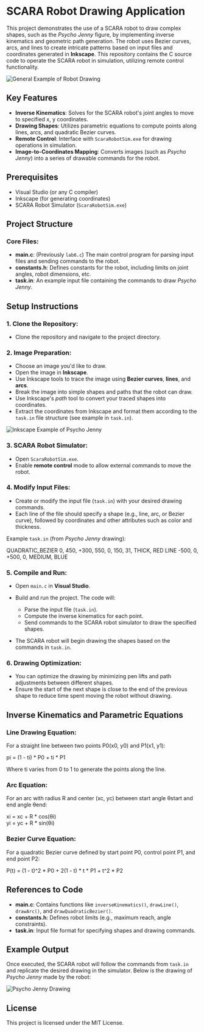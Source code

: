 # SCARA Robot Drawing Application

This project demonstrates the use of a SCARA robot to draw complex shapes, such as the *Psycho Jenny* figure, by implementing inverse kinematics and geometric path generation. The robot uses Bezier curves, arcs, and lines to create intricate patterns based on input files and coordinates generated in **Inkscape**. This repository contains the C source code to operate the SCARA robot in simulation, utilizing remote control functionality.

![General Example of Robot Drawing](Psycho_Jenny/example_drawing.png)

## Key Features
- **Inverse Kinematics**: Solves for the SCARA robot's joint angles to move to specified x, y coordinates.
- **Drawing Shapes**: Utilizes parametric equations to compute points along lines, arcs, and quadratic Bezier curves.
- **Remote Control**: Interface with `ScaraRobotSim.exe` for drawing operations in simulation.
- **Image-to-Coordinates Mapping**: Converts images (such as *Psycho Jenny*) into a series of drawable commands for the robot.

## Prerequisites
- Visual Studio (or any C compiler)
- Inkscape (for generating coordinates)
- SCARA Robot Simulator (`ScaraRobotSim.exe`)

## Project Structure

### Core Files:
- **main.c**: (Previously `lab6.c`) The main control program for parsing input files and sending commands to the robot. 
- **constants.h**: Defines constants for the robot, including limits on joint angles, robot dimensions, etc.
- **task.in**: An example input file containing the commands to draw *Psycho Jenny*.

## Setup Instructions

### 1. Clone the Repository:
- Clone the repository and navigate to the project directory.

### 2. Image Preparation:
- Choose an image you'd like to draw.
- Open the image in **Inkscape**.
- Use Inkscape tools to trace the image using **Bezier curves**, **lines**, and **arcs**.
- Break the image into simple shapes and paths that the robot can draw.
- Use Inkscape's *path* tool to convert your traced shapes into coordinates.
- Extract the coordinates from Inkscape and format them according to the `task.in` file structure (see example in `task.in`).

![Inkscape Example of Psycho Jenny](Psycho_Jenny/psycho-jenny-mapping.png)

### 3. SCARA Robot Simulator:
- Open `ScaraRobotSim.exe`.
- Enable **remote control** mode to allow external commands to move the robot.

### 4. Modify Input Files:
- Create or modify the input file (`task.in`) with your desired drawing commands.
- Each line of the file should specify a shape (e.g., line, arc, or Bezier curve), followed by coordinates and other attributes such as color and thickness.

Example `task.in` (from *Psycho Jenny* drawing):

QUADRATIC_BEZIER 0, 450, +300, 550, 0, 150, 31, THICK, RED
LINE -500, 0, +500, 0, MEDIUM, BLUE

### 5. Compile and Run:
- Open `main.c` in **Visual Studio**.
- Build and run the project. The code will:
  - Parse the input file (`task.in`).
  - Compute the inverse kinematics for each point.
  - Send commands to the SCARA robot simulator to draw the specified shapes.

- The SCARA robot will begin drawing the shapes based on the commands in `task.in`.

### 6. Drawing Optimization:
- You can optimize the drawing by minimizing pen lifts and path adjustments between different shapes.
- Ensure the start of the next shape is close to the end of the previous shape to reduce time spent moving the robot without drawing.

## Inverse Kinematics and Parametric Equations

### Line Drawing Equation:
For a straight line between two points P0(x0, y0) and P1(x1, y1):

pi = (1 - ti) * P0 + ti * P1

Where ti varies from 0 to 1 to generate the points along the line.

### Arc Equation:
For an arc with radius R and center (xc, yc) between start angle θstart and end angle θend:

xi = xc + R * cos(θi)  
yi = yc + R * sin(θi)

### Bezier Curve Equation:
For a quadratic Bezier curve defined by start point P0, control point P1, and end point P2:

P(t) = (1 - t)^2 * P0 + 2(1 - t) * t * P1 + t^2 * P2

## References to Code
- **main.c**: Contains functions like `inverseKinematics()`, `drawLine()`, `drawArc()`, and `drawQuadraticBezier()`.
- **constants.h**: Defines robot limits (e.g., maximum reach, angle constraints).
- **task.in**: Input file format for specifying shapes and drawing commands.

## Example Output
Once executed, the SCARA robot will follow the commands from `task.in` and replicate the desired drawing in the simulator. Below is the drawing of *Psycho Jenny* made by the robot:

![Psycho Jenny Drawing](Psycho_Jenny/psycho_jenny_drawing.png)

## License
This project is licensed under the MIT License.
